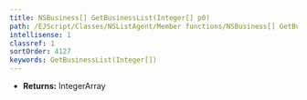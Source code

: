 ```yaml
---
title: NSBusiness[] GetBusinessList(Integer[] p0)
path: /EJScript/Classes/NSListAgent/Member functions/NSBusiness[] GetBusinessList(Integer[] p_0)
intellisense: 1
classref: 1
sortOrder: 4127
keywords: GetBusinessList(Integer[])
---
```



* **Returns:** IntegerArray


